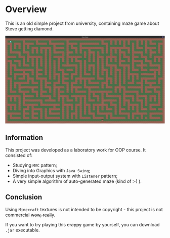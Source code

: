 # Overview

This is an old simple project from university, containing maze game about Steve getting diamond.

![MazeGame](github_files/maze_game.jpg)

## Information

This project was developed as a laboratory work for OOP course. It consisted of:

+ Studying `MVC` pattern;
+ Diving into Graphics with `Java Swing`;
+ Simple input-output system with `Listener` pattern;
+ A very simple algorithm of auto-generated maze (kind of :-) ).

## Conclusion

Using `Minecraft` textures is not intended to be copyright - this project is not commercial ~~wow, really~~.

If you want to try playing this ~~crappy~~ game by yourself, you can download `.jar` executable.